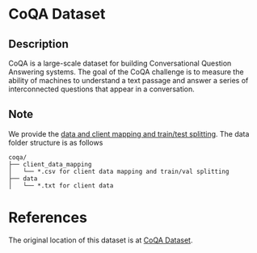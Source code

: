 # CoQA Dataset

## Description

CoQA is a large-scale dataset for building Conversational Question Answering systems. The goal of the CoQA challenge is to measure the ability of machines to understand a text passage and answer a series of interconnected questions that appear in a conversation.

## Note

We provide the [data and client mapping and train/test splitting](https://fedscale.eecs.umich.edu/dataset/coqa.tar.gz). The data folder structure is as follows
```
coqa/
├── client_data_mapping
│   └── *.csv for client data mapping and train/val splitting
├── data
│   └── *.txt for client data
```
# References
The original location of this dataset is at
[CoQA Dataset](https://stanfordnlp.github.io/coqa/).
